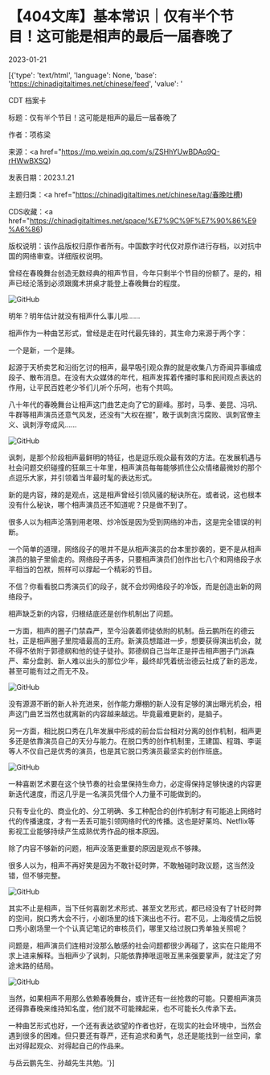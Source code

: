# 【404文库】基本常识｜仅有半个节目！这可能是相声的最后一届春晚了

2023-01-21

[{'type': 'text/html', 'language': None, 'base': 'https://chinadigitaltimes.net/chinese/feed', 'value': '

CDT 档案卡

标题：仅有半个节目！这可能是相声的最后一届春晚了

作者：项栋梁

来源：<a href="https://mp.weixin.qq.com/s/ZSHhYUwBDAq9Q-rHWwBXSQ)

发表日期：2023.1.21

主题归类：<a href="https://chinadigitaltimes.net/chinese/tag/春晚吐槽)

CDS收藏：<a href="https://chinadigitaltimes.net/space/%E7%9C%9F%E7%90%86%E9%A6%86)

版权说明：该作品版权归原作者所有。中国数字时代仅对原作进行存档，以对抗中国的网络审查。详细版权说明。





曾经在春晚舞台创造无数经典的相声节目，今年只剩半个节目的份额了。是的，相声已经沦落到必须跟魔术拼桌才能登上春晚舞台的程度。

![GitHub](https://chinadigitaltimes.net/chinese/files/2023/01/image-1674315801430.png)

明年？明年估计就没有相声什么事儿啦……

相声作为一种曲艺形式，曾经是走在时代最先锋的，其生命力来源于两个字：

一个是新，一个是辣。

起源于天桥卖艺和沿街乞讨的相声，最早吸引观众靠的就是收集八方奇闻异事编成段子、散布消息。在没有大众媒体的年代，相声发挥着传播时事和民间观点表达的作用，让平民百姓老少爷们儿听个乐呵，也有个共鸣。

八十年代的春晚舞台让相声这门曲艺走向了它的巅峰。那时，马季、姜昆、冯巩、牛群等相声演员还意气风发，还没有“大权在握”，敢于讽刺贪污腐败、讽刺官僚主义、讽刺浮夸成风……

![GitHub](https://chinadigitaltimes.net/chinese/files/2023/01/image-1674315824919.png)

讽刺，是那个阶段相声最鲜明的特征，也是逗乐观众最有效的方法。在发展机遇与社会问题交织碰撞的狂飙三十年里，相声演员每每能够抓住公众情绪最微妙的那个点逗乐大家，并引领着当年最时髦的表达形式。

新的是内容，辣的是观点，这是相声曾经引领风骚的秘诀所在。或者说，这也根本没有什么秘诀，哪个相声演员还不知道呢？只是做不到了。

很多人以为相声沦落到用老哏、炒冷饭是因为受到网络的冲击，这是完全错误的判断。

一个简单的道理，网络段子的哏并不是从相声演员的台本里抄袭的，更不是从相声演员的脑子里偷走的。网络段子再多，只要相声演员们创作出七八个和网络段子水平相当的包袱，照样可以撑起一个精彩的节目。

不信？你看看脱口秀演员们的段子，就不会炒网络段子的冷饭，而是创造出新的网络段子。

相声缺乏新的内容，归根结底还是创作机制出了问题。

一方面，相声的圈子门禁森严，至今沿袭着师徒依附的机制。岳云鹏所在的德云社，正是相声圈子里院墙最高的王府。新演员想踏进一步，想要获得演出机会，就不得不依附于郭德纲和他的徒子徒孙。郭德纲自己当年正是抨击相声圈子门派森严、辈分盘剥、新人难以出头的那位少年，最终却凭着统治德云社成了新的恶龙，甚至可能有过之而无不及。

![GitHub](https://chinadigitaltimes.net/chinese/files/2023/01/image-1674315854054.png)

没有源源不断的新人补充进来，创作能力爆棚的新人没有足够的演出曝光机会，相声这门曲艺当然也就离新的内容越来越远。毕竟最难更新的，是脑子。

另一方面，相比脱口秀在几年发展中形成的前台后台相对分离的创作机制，相声更多还是依靠演员自己的天分与能力。在脱口秀的创作机制里，王建国、程璐、李诞等人不仅自己是优秀的演员，也是其它脱口秀演员最坚实的创作班底。

![GitHub](https://chinadigitaltimes.net/chinese/files/2023/01/image-1674315871006.png)

一种喜剧艺术要在这个快节奏的社会里保持生命力，必定得保持足够快速的内容更新迭代速度，而这几乎是一名演员凭借个人力量不可能做到的。

只有专业化的、商业化的、分工明确、多工种配合的创作机制才有可能追上网络时代的传播速度，才有一丢丢可能引领网络时代的传播。这也是好莱坞、Netflix等影视工业能够持续产生成熟优秀作品的根本原因。

除了内容不够新的问题，相声没落更重要的原因是观点不够辣。

很多人以为，相声不再好笑是因为不敢针砭时弊，不敢触碰时政议题，这当然没错，但不够完整。

![GitHub](https://chinadigitaltimes.net/chinese/files/2023/01/image-1674315893049.png)

其实不止是相声，当下任何喜剧艺术形式、甚至文艺形式，都已经没有了针砭时弊的空间，脱口秀大会不行，小剧场里的线下演出也不行。君不见，上海疫情之后脱口秀小剧场里一个个认真记笔记的审核员们，哪里又给过脱口秀单独关照呢？

问题是，相声演员们连相对没那么敏感的社会问题都很少再碰了，这实在只能用不求上进来解释。当相声少了讽刺，只能依靠捧哏逗哏互黑来强要掌声，就注定了穷途末路的结局。

![GitHub](https://chinadigitaltimes.net/chinese/files/2023/01/image-1674315913818.png)

当然，如果相声不用那么依赖春晚舞台，或许还有一丝抢救的可能。只要相声演员还得靠春晚来维持知名度，他们就不可能辣起来，也不可能长久传承下去。

一种曲艺形式也好，一个还有表达欲望的作者也好，在现实的社会环境中，当然会遇到很多的困难。但只要还有尊严，还有追求和勇气，总还是能找到一丝空间，拿出对得起观众、对得起自己的作品来。

与岳云鹏先生、孙越先生共勉。'}]